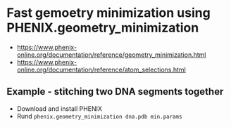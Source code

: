 # Fast gemoetry minimization using PHENIX.geometry_minimization

- https://www.phenix-online.org/documentation/reference/geometry_minimization.html
- https://www.phenix-online.org/documentation/reference/atom_selections.html

## Example - stitching two DNA segments together
- Download and install PHENIX
- Rund ```phenix.geometry_minimization dna.pdb min.params```
